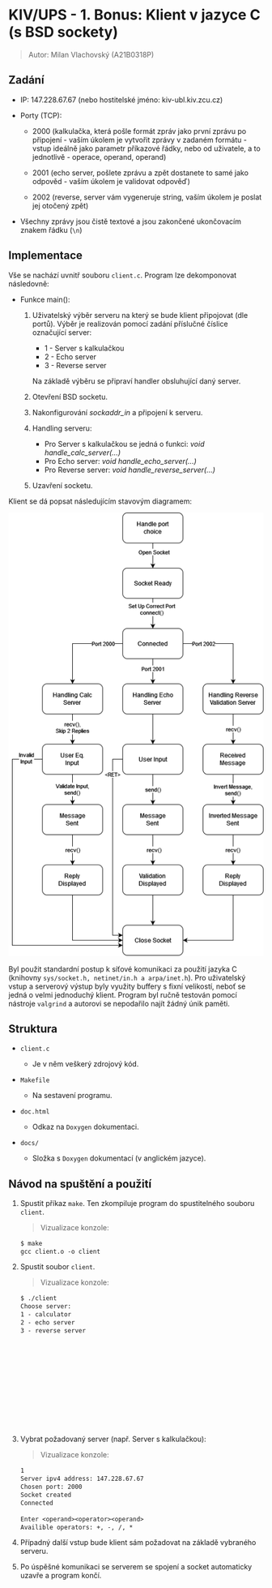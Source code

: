# KIV/UPS - 1. Bonus: Klient v jazyce C (s BSD sockety)

>Autor: Milan Vlachovský (A21B0318P)

## Zadání

- IP: 147.228.67.67 (nebo hostitelské jméno: kiv-ubl.kiv.zcu.cz)
- Porty (TCP):
  - 2000 (kalkulačka, která pošle formát zpráv jako první zprávu po připojení - vaším úkolem je vytvořit zprávy v zadaném formátu - vstup ideálně jako parametr příkazové řádky, nebo od uživatele, a to jednotlivě - operace, operand, operand)

  - 2001 (echo server, pošlete zprávu a zpět dostanete to samé jako odpověd - vaším úkolem je validovat odpověď)

  - 2002 (reverse, server vám vygeneruje string, vaším úkolem je poslat jej otočený zpět)

- Všechny zprávy jsou čistě textové a jsou zakončené ukončovacím znakem řádku (`\n`)

## Implementace

Vše se nachází uvnitř souboru `client.c`. Program lze dekomponovat následovně: 
  - Funkce main():
    1. Uživatelský výběr serveru na který se bude klient připojovat (dle portů). Výběr je realizován pomocí zadání příslučné číslice označující server:
       - 1 - Server s kalkulačkou
       - 2 - Echo server
       - 3 - Reverse server
    
        Na základě výběru se připraví handler obsluhující daný server.
    
    2. Otevření BSD socketu.

    3. Nakonfigurování *sockaddr_in* a připojení k serveru.

    4. Handling serveru:
       - Pro Server s kalkulačkou se jedná o funkci: *void handle_calc_server(...)*
       - Pro Echo server: *void handle_echo_server(...)*
       - Pro Reverse server: *void handle_reverse_server(...)*

    5. Uzavření socketu.

Klient se dá popsat následujícím stavovým diagramem:

![Stavový diagram klienta](kiv_ups_bonus_c_client_diagram.png "Stavový diagram klienta")

Byl použit standardní postup k síťové komunikaci za použití jazyka C (knihovny `sys/socket.h, netinet/in.h a arpa/inet.h`). Pro uživatelský vstup a serverový výstup byly využity buffery s fixní velikostí, neboť se jedná o velmi jednoduchý klient. Program byl ručně testován pomocí nástroje `valgrind` a autorovi se nepodařilo najít žádný únik paměti.

## Struktura

- `client.c`
    - Je v něm veškerý zdrojový kód.

- `Makefile`
    - Na sestavení programu.

- `doc.html`
    - Odkaz na `Doxygen` dokumentaci.

- `docs/`
    - Složka s `Doxygen` dokumentací (v anglickém jazyce).

## Návod na spuštění a použití

1. Spustit příkaz `make`. Ten zkompiluje program do spustitelného souboru `client`.

    >Vizualizace konzole:
    ```
    $ make
    gcc client.o -o client
    ```


2. Spustit soubor `client`.

    >Vizualizace konzole:
    ```
    $ ./client
    Choose server:
    1 - calculator
    2 - echo server
    3 - reverse server

    ```

<br><br><br><br><br><br><br><br><br><br>

3. Vybrat požadovaný server (např. Server s kalkulačkou):

    >Vizualizace konzole:
    ```
    1
    Server ipv4 address: 147.228.67.67
    Chosen port: 2000
    Socket created
    Connected

    Enter <operand><operator><operand>
    Availible operators: +, -, /, *

    ```

4. Případný další vstup bude klient sám požadovat na základě vybraného serveru. 

5. Po úspěšné komunikaci se serverem se spojení a socket automaticky uzavře a program končí.